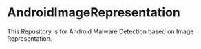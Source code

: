 # AndroidImageRepresentation
This Repository is for Android Malware Detection based on Image Representation.
